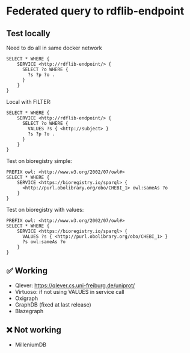 # Federated query to rdflib-endpoint

## Test locally

Need to do all in same docker network

```sparql
SELECT * WHERE {
	SERVICE <http://rdflib-endpoint/> {
      SELECT ?o WHERE {
        ?s ?p ?o .
      }
    }
}
```

Local with FILTER:

```SPARQL
SELECT * WHERE {
	SERVICE <http://rdflib-endpoint/> {
      SELECT ?o WHERE {
      	VALUES ?s { <http://subject> }
        ?s ?p ?o .
      }
    }
}
```

Test on bioregistry simple:

```SPARQL
PREFIX owl: <http://www.w3.org/2002/07/owl#>
SELECT * WHERE {
	SERVICE <https://bioregistry.io/sparql> {
      <http://purl.obolibrary.org/obo/CHEBI_1> owl:sameAs ?o
    }
}
```

Test on bioregistry with values:

```SPARQL
PREFIX owl: <http://www.w3.org/2002/07/owl#>
SELECT * WHERE {
	SERVICE <https://bioregistry.io/sparql> {
      VALUES ?s { <http://purl.obolibrary.org/obo/CHEBI_1> }
      ?s owl:sameAs ?o
    }
}
```

## ✅ Working

- Qlever: https://qlever.cs.uni-freiburg.de/uniprot/
- Virtuoso: if not using VALUES in service call
- Oxigraph
- GraphDB (fixed at last release)
- Blazegraph

## ❌ Not working

- MilleniumDB
